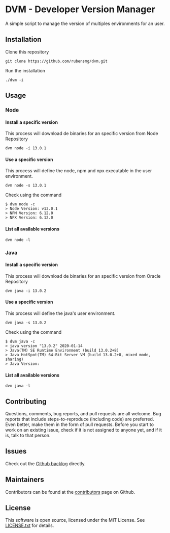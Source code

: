 # DVM - Developer Version Manager

A simple script to manage the version of multiples environments for an user.

## Installation

Clone this repository

```shell
git clone https://github.com/rubensmg/dvm.git
```

Run the installation

```shell
./dvm -i
```

## Usage

### Node

#### Install a specific version

This process will download de binaries for an specific version from Node Repository

```shell
dvm node -i 13.0.1
```

#### Use a specific version

This process will define the node, npm and npx executable in the user environment.

```shell
dvm node -s 13.0.1
```

Check using the command

```shell
$ dvm node -c
> Node Version: v13.0.1
> NPM Version: 6.12.0
> NPX Version: 6.12.0
```

#### List all available versions

```shell
dvm node -l
```

### Java

#### Install a specific version

This process will download de binaries for an specific version from Oracle Repository

```shell
dvm java -i 13.0.2
```

#### Use a specific version

This process will define the java's user environment.

```shell
dvm java -s 13.0.2
```

Check using the command

```shell
$ dvm java -c
> java version "13.0.2" 2020-01-14
> Java(TM) SE Runtime Environment (build 13.0.2+8)
> Java HotSpot(TM) 64-Bit Server VM (build 13.0.2+8, mixed mode, sharing)
> Java Version:
```

#### List all available versions

```shell
dvm java -l
```

## Contributing

Questions, comments, bug reports, and pull requests are all welcome.
Bug reports that include steps-to-reproduce (including code) are
preferred. Even better, make them in the form of pull requests.
Before you start to work on an existing issue, check if it is not assigned
to anyone yet, and if it is, talk to that person.

## Issues

Check out the [Github backlog](https://github.com/rubensmg/nvm/issues) directly.

## Maintainers

Contributors can be found at the [contributors](https://github.com/rubensmg/nvm/graphs/contributors) page on Github.

## License

This software is open source, licensed under the MIT License.
See [LICENSE.txt](https://github.com/rubensmg/nvm/blob/master/LICENSE) for details.
